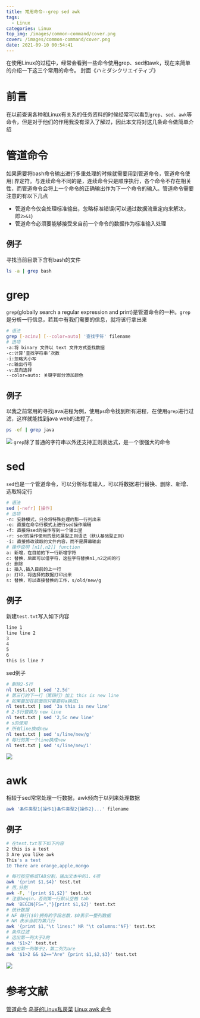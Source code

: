 ```yaml
---
title: 常用命令--grep sed awk
tags:
  - Linux
categories: Linux
top_img: /images/common-command/cover.png
cover: /images/common-command/cover.png
date: 2021-09-10 00:54:41
---
```



在使用Linux的过程中，经常会看到一些命令使用grep、sed和awk，现在来简单的介绍一下这三个常用的命令。
封面《ハミダシクリエイティブ》
<!--more-->

# 前言
在以前查询各种和Linux有关系的任务资料的时候经常可以看到`grep`、`sed`、`awk`等命令，但是对于他们的作用我没有深入了解过，因此本文将对这几条命令做简单介绍

# 管道命令
如果需要将bash命令输出进行多重处理的时候就需要用到管道命令，管道命令使用`|`界定符。与连续命令不同的是，连续命令只是顺序执行，各个命令不存在相关性，而管道命令会将上一个命令的正确输出作为下一个命令的输入。管道命令需要注意的有以下几点
- 管道命令仅会处理标准输出，忽略标准错误(可以通过数据流重定向来解决，即`2>&1`)
- 管道命令必须要能够接受来自前一个命令的数据作为标准输入处理
## 例子
寻找当前目录下含有bash的文件
```bash
ls -a | grep bash
```

# grep
`grep`(globally search a regular expression and print)是管道命令的一种。`grep`是分析一行信息，若其中有我们需要的信息，就将该行拿出来
```bash
# 语法
grep [-acinv] [--color=auto] '查找字符' filename
# 选项
-a:将 binary 文件以 text 文件方式查找数据
-c:计算‘查找字符串’次数
-i:忽略大小写
-n:输出行号
-v:反向选择
--color=auto: 关键字部分添加颜色
```
## 例子
以我之前常用的寻找java进程为例，使用`ps`命令找到所有进程，在使用`grep`进行过滤，这样就能找到java web的进程了。
```bash
ps -ef | grep java
```
![](/images/common-command/grep.png)
`grep`除了普通的字符串以外还支持正则表达式，是一个很强大的命令

# sed
`sed`也是一个管道命令，可以分析标准输入，可以将数据进行替换、删除、新增、选取特定行
```bash
# 语法
sed [-nefr] [操作]
# 选项
-n: 安静模式，只会将特殊处理的那一行列出来
-e: 直接在命令行模式上进行sed操作编辑
-f: 直接将sed的操作写到一个输出里
-r: sed的操作使用的是拓展型正则语法（默认基础型正则）
-i: 直接修改读取的文件内容，而不是屏幕输出
# 操作说明 [n1[,n2]] function
a: 新增，在目前的下一行新增字符
c: 替换，后面可以借字符，这些字符替换n1,n2之间的行
d: 删除
i: 插入,插入目前的上一行
p: 打印，将选择的数据打印出来
s: 替换，可以直接替换的工作，s/old/new/g
```
## 例子
新建`test.txt`写入如下内容
```txt
line 1
line line 2
3
4
5
6
this is line 7
```
sed例子
```bash
# 删除2-5行
nl test.txt | sed '2,5d'
# 第三行的下一行（第四行）加上 this is new line
# 如果要加在前面则只需要将a换成i
nl test.txt | sed '3a this is new line'
# 2-5行替换为 new line
nl test.txt | sed '2,5c new line'
# s的使用
# 所有line换成new
nl test.txt | sed 's/line/new/g'
# 每行的第一个line换成new
nl test.txt | sed 's/line/new/1'
```
![](/images/common-command/sed.png)

# awk
相较于sed常常处理一行数据，awk倾向于以列来处理数据
```bash
awk '条件类型1{操作1}条件类型2{操作2}...' filename
```
## 例子
```bash
# 在test.txt写下如下内容
2 this is a test
3 Are you like awk
This's a test
10 There are orange,apple,mongo
```
```bash
# 每行按空格或TAB分割，输出文本中的1、4项
awk '{print $1,$4}' test.txt
# 用,分割
awk -F, '{print $1,$2}' test.txt
# 注意begin，否则第一行默认空格 tab
awk 'BEGIN{FS=","}{print $1,$2}' test.txt
# 统计数据
# NF 每行($0)拥有的字段总数，$0表示一整列数据
# NR 表示当前为第几行
awk '{print $1,"\t lines:" NR "\t columns:"NF}' test.txt
# 条件过滤
# 选出第一列大于2的
awk '$1>2' test.txt
# 选出第一列等于2，第二列为are
awk '$1>2 && $2=="Are" {print $1,$2,$3}' test.txt 
```
![](/images/common-command/awk.png)

# 参考文献
[管道命令](https://wiki.jikexueyuan.com/project/learn-linux-step-by-step/pipe-command.html)
[鸟哥的Linux私房菜]()
[Linux awk 命令](https://www.runoob.com/linux/linux-comm-awk.html)